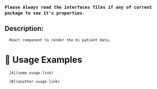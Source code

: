 ### `Please Always read the interfaces files if any of current package to see it's properties`.

## Description:

```sh
  React component to render the mi patient data.
```

# 🔨 Usage Examples

```typescript
  [A](some usage link)

  [B](another usage link)
```
